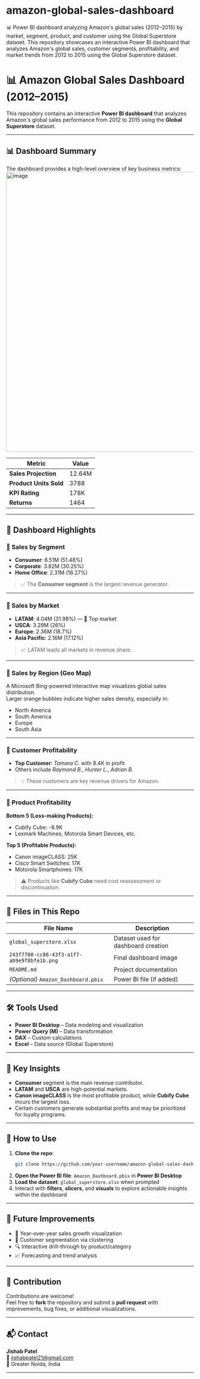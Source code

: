 # amazon-global-sales-dashboard
📊 Power BI dashboard analyzing Amazon's global sales (2012–2015) by market, segment, product, and customer using the Global Superstore dataset.
This repository showcases an interactive Power BI dashboard that analyzes Amazon's global sales, customer segments, profitability, and market trends from 2012 to 2015 using the Global Superstore dataset.


# 📊 Amazon Global Sales Dashboard (2012–2015)

This repository contains an interactive **Power BI dashboard** that analyzes Amazon's global sales performance from 2012 to 2015 using the **Global Superstore** dataset.

---

## 📊 Dashboard Summary

The dashboard provides a high-level overview of key business metrics:
<img width="1343" height="751" alt="image" src="https://github.com/user-attachments/assets/a3c9254f-44a1-488e-afc3-a4f1de74f31a" />


| Metric               | Value   |
|----------------------|---------|
| **Sales Projection** | 12.64M  |
| **Product Units Sold** | 3788  |
| **KPI Rating**       | 178K    |
| **Returns**          | 1464    |

---

## 📌 Dashboard Highlights

### 🔹 Sales by Segment
- **Consumer**: 6.51M (51.48%)  
- **Corporate**: 3.82M (30.25%)  
- **Home Office**: 2.31M (18.27%)  

> ✅ The **Consumer segment** is the largest revenue generator.

---

### 🔹 Sales by Market
- **LATAM**: 4.04M (31.98%) — 🥇 Top market  
- **USCA**: 3.29M (26%)  
- **Europe**: 2.36M (18.7%)  
- **Asia Pacific**: 2.16M (17.12%)  

> 📈 LATAM leads all markets in revenue share.

---

### 🔹 Sales by Region (Geo Map)
A Microsoft Bing-powered interactive map visualizes global sales distribution.  
Larger orange bubbles indicate higher sales density, especially in:
- North America  
- South America  
- Europe  
- South Asia

---

### 🔹 Customer Profitability
- **Top Customer**: *Tamara C.* with 8.4K in profit  
- Others include *Raymond B.*, *Hunter L.*, *Adrian B.*

> 💡 These customers are key revenue drivers for Amazon.

---

### 🔹 Product Profitability

**Bottom 5 (Loss-making Products):**
- Cubify Cube: -8.9K  
- Lexmark Machines, Motorola Smart Devices, etc.

**Top 5 (Profitable Products):**
- Canon imageCLASS: 25K  
- Cisco Smart Switches: 17K  
- Motorola Smartphones: 17K  

> ⚠️ Products like **Cubify Cube** need cost reassessment or discontinuation.

---

## 📁 Files in This Repo

| File Name | Description |
|-----------|-------------|
| `global_superstore.xlsx` | Dataset used for dashboard creation |
| `243f7700-cc86-43f3-a1f7-ab9e9f8bfe1b.png` | Final dashboard image |
| `README.md` | Project documentation |
| *(Optional)* `Amazon_Dashboard.pbix` | Power BI file (if added) |

---

## 🛠 Tools Used

- **Power BI Desktop** – Data modeling and visualization  
- **Power Query (M)** – Data transformation  
- **DAX** – Custom calculations  
- **Excel** – Data source (Global Superstore)

---

## 🧠 Key Insights

- **Consumer** segment is the main revenue contributor.  
- **LATAM** and **USCA** are high-potential markets.  
- **Canon imageCLASS** is the most profitable product, while **Cubify Cube** incurs the largest loss.  
- Certain customers generate substantial profits and may be prioritized for loyalty programs.

---

## 🚀 How to Use

1. **Clone the repo**:
   ```bash
   git clone https://github.com/your-username/amazon-global-sales-dashboard.git
2. **Open the Power BI file**: `Amazon_Dashboard.pbix` in **Power BI Desktop**  
3. **Load the dataset**: `global_superstore.xlsx` when prompted  
4. Interact with **filters**, **slicers**, and **visuals** to explore actionable insights within the dashboard

---

## 🔄 Future Improvements

- 📅 Year-over-year sales growth visualization  
- 👥 Customer segmentation via clustering  
- 🔍 Interactive drill-through by product/category  
- 📈 Forecasting and trend analysis

---

## 🤝 Contribution

Contributions are welcome!  
Feel free to **fork** the repository and submit a **pull request** with improvements, bug fixes, or additional visualizations.

---

## 📬 Contact

**Jishab Patel**  
📧 jishabpatel21@gmail.com  
📍 Greater Noida, India

---
